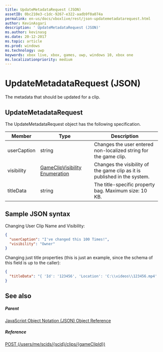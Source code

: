 ```yaml
---
title: UpdateMetadataRequest (JSON)
assetID: 0bc210e3-c1dc-9267-e322-aadb9f0a074a
permalink: en-us/docs/xboxlive/rest/json-updatemetadatarequest.html
author: KevinAsgari
description: ' UpdateMetadataRequest (JSON)'
ms.author: kevinasg
ms.date: 20-12-2017
ms.topic: article
ms.prod: windows
ms.technology: uwp
keywords: xbox live, xbox, games, uwp, windows 10, xbox one
ms.localizationpriority: medium
---
```



# UpdateMetadataRequest (JSON)
The metadata that should be updated for a clip. 
<a id="ID4EN"></a>

 
## UpdateMetadataRequest
 
The UpdateMetadataRequest object has the following specification.
 
| Member| Type| Description| 
| --- | --- | --- | 
| userCaption| string| Changes the user entered non-localized string for the game clip.| 
| visibility| [GameClipVisibility Enumeration](../enums/gvr-enum-gameclipvisibility.md)| Changes the visibility of the game clip as it is published in the system.| 
| titleData| string| The title-specific property bag. Maximum size: 10 KB.| 
  
<a id="ID4EBC"></a>

 
## Sample JSON syntax
 
Changing User Clip Name and Visibility:
 

```json
{
  "userCaption": "I've changed this 100 Times!",
  "visibility": "Owner"
}

```

 
Changing just title properties (this is just an example, since the schema of this field is up to the caller):
 

```json
{
  "titleData": "{ 'Id': '123456', 'Location': 'C:\\videos\\123456.mp4' }"
}

```

  
<a id="ID4EQC"></a>

 
## See also
 
<a id="ID4ESC"></a>

 
##### Parent 

[JavaScript Object Notation (JSON) Object Reference](atoc-xboxlivews-reference-json.md)

  
<a id="ID4E3C"></a>

 
##### Reference 

[POST (/users/me/scids/{scid}/clips/{gameClipId})](../uri/dvr/uri-usersmescidclipsgameclipidpost.md)

   